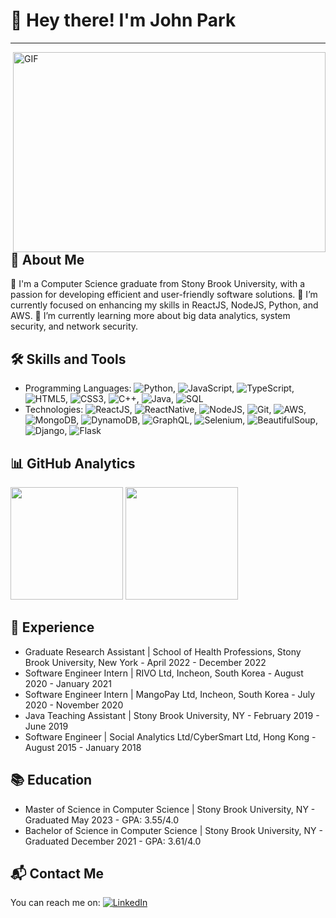# 👋 Hey there! I'm John Park

---

<img align="right" alt="GIF" src="YourGIFLink" width="500" height="320" />

## 📌 About Me

📍 I'm a Computer Science graduate from Stony Brook University, with a passion for developing efficient and user-friendly software solutions.
🔭 I’m currently focused on enhancing my skills in ReactJS, NodeJS, Python, and AWS.
🌱 I’m currently learning more about big data analytics, system security, and network security.

## 🛠️ Skills and Tools

* Programming Languages: ![Python](https://img.shields.io/badge/-Python-333333?style=flat&logo=python), ![JavaScript](https://img.shields.io/badge/-JavaScript-333333?style=flat&logo=javascript), ![TypeScript](https://img.shields.io/badge/-TypeScript-333333?style=flat&logo=typescript), ![HTML5](https://img.shields.io/badge/-HTML5-333333?style=flat&logo=HTML5), ![CSS3](https://img.shields.io/badge/-CSS3-333333?style=flat&logo=CSS3), ![C++](https://img.shields.io/badge/-C++-333333?style=flat&logo=cplusplus), ![Java](https://img.shields.io/badge/-Java-333333?style=flat&logo=java), ![SQL](https://img.shields.io/badge/-SQL-333333?style=flat&logo=sql)
* Technologies: ![ReactJS](https://img.shields.io/badge/-ReactJS-333333?style=flat&logo=react), ![ReactNative](https://img.shields.io/badge/-ReactNative-333333?style=flat&logo=react), ![NodeJS](https://img.shields.io/badge/-Node.js-333333?style=flat&logo=node.js), ![Git](https://img.shields.io/badge/-Git-333333?style=flat&logo=git), ![AWS](https://img.shields.io/badge/-AWS-333333?style=flat&logo=amazon), ![MongoDB](https://img.shields.io/badge/-MongoDB-333333?style=flat&logo=mongodb), ![DynamoDB](https://img.shields.io/badge/-DynamoDB-333333?style=flat&logo=amazon-dynamodb), ![GraphQL](https://img.shields.io/badge/-GraphQL-333333?style=flat&logo=graphql), ![Selenium](https://img.shields.io/badge/-Selenium-333333?style=flat&logo=selenium), ![BeautifulSoup](https://img.shields.io/badge/-BeautifulSoup-333333?style=flat), ![Django](https://img.shields.io/badge/-Django-333333?style=flat&logo=django), ![Flask](https://img.shields.io/badge/-Flask-333333?style=flat&logo=flask)

## 📊 GitHub Analytics

<img height="180em" src="https://github-readme-stats.vercel.app/api?username=[YourGithubUsername]&show_icons=true&hide_border=true&&count_private=true&include_all_commits=true" />

<img height="180em" src="https://github-readme-stats.vercel.app/api/top-langs/?username=johnpark12&exclude_repo=KNN-Image-Classification&show_icons=true&hide_border=true&layout=compact&langs_count=8"/>

## 💼 Experience

* Graduate Research Assistant | School of Health Professions, Stony Brook University, New York - April 2022 - December 2022
* Software Engineer Intern | RIVO Ltd, Incheon, South Korea - August 2020 - January 2021
* Software Engineer Intern | MangoPay Ltd, Incheon, South Korea - July 2020 - November 2020
* Java Teaching Assistant | Stony Brook University, NY - February 2019 - June 2019
* Software Engineer | Social Analytics Ltd/CyberSmart Ltd, Hong Kong - August 2015 - January 2018

## 📚 Education

* Master of Science in Computer Science | Stony Brook University, NY - Graduated May 2023 - GPA: 3.55/4.0
* Bachelor of Science in Computer Science | Stony Brook University, NY - Graduated December 2021 - GPA: 3.61/4.0

## 📬 Contact Me

You can reach me on: [![LinkedIn][1.2]][1]

<!-- Icons -->
[1.2]: https://raw.githubusercontent.com/MartinHeinz/MartinHeinz/master/linkedin-3-16.png (LinkedIn icon without padding)

<!-- Links to your social media accounts -->
[1]: https://www.linkedin.com/in/johnpark21
